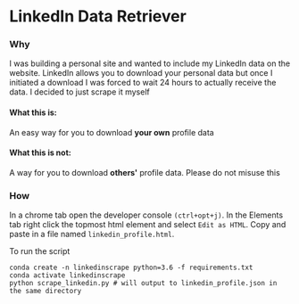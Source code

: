 # LinkedIn Data Retriever

### Why
I was building a personal site and wanted to include my LinkedIn
data on the website. LinkedIn allows you to download your personal data but once I
initiated a download I was forced to wait 24 hours to actually receive the data. I
decided to just scrape it myself

#### What this is:
An easy way for you to download **your own** profile data

#### What this is not:
A way for you to download **others'** profile data. Please do not misuse this

### How
In a chrome tab open the developer console `(ctrl+opt+j)`. 
In the Elements tab right click the topmost html element and select
`Edit as HTML`. Copy and paste in a file named `linkedin_profile.html`.

To run the script

```shell script
conda create -n linkedinscrape python=3.6 -f requirements.txt
conda activate linkedinscrape
python scrape_linkedin.py # will output to linkedin_profile.json in the same directory
```